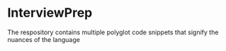 # InterviewPrep
The respository contains multiple polyglot code snippets that signify the nuances of the language
